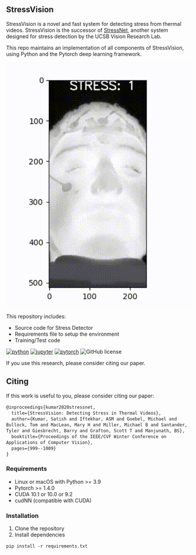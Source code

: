 ## StressVision
StressVision is a novel and fast system for detecting stress from thermal videos.
StressVision is the successor of [StressNet](https://github.com/UCSB-VRL/StressNet-Detecting-stress-from-thermal-videos),
another system designed for stress detection by the UCSB Vision Research Lab.

This repo maintains an implementation of all components of StressVision, using Python and the Pytorch deep learning framework.

<img src="figures/output.gif" width="700">

This repository includes:
* Source code for Stress Detector
* Requirements file to setup the environment
* Training/Test code

[![python](https://img.shields.io/badge/Python-3.9-3776AB.svg?style=flat&logo=python&logoColor=white)](https://www.python.org)
[![jupyter](https://img.shields.io/badge/Jupyter-Lab-F37626.svg?style=flat&logo=Jupyter)](https://jupyterlab.readthedocs.io/en/stable)
[![pytorch](https://img.shields.io/badge/PyTorch-1.6.0-EE4C2C.svg?style=flat&logo=pytorch)](https://pytorch.org)
![GitHub license](https://img.shields.io/cocoapods/l/AFNetworking)

If you use this research, please consider citing our paper.

## Citing

If this work is useful to you, please consider citing our paper:
```
@inproceedings{kumar2020stressnet,
  title={StressVision: Detecting Stress in Thermal Videos},
  author={Kumar, Satish and Iftekhar, ASM and Goebel, Michael and Bullock, Tom and MacLean, Mary H and Miller, Michael B and Santander, Tyler and Giesbrecht, Barry and Grafton, Scott T and Manjunath, BS},
  booktitle={Proceedings of the IEEE/CVF Winter Conference on Applications of Computer Vision},
  pages={999--1009}
}
```

### Requirements
- Linux or macOS with Python >= 3.9
- Pytorch >= 1.4.0
- CUDA 10.1 or 10.0 or 9.2
- cudNN (compatible with CUDA)

### Installation
1. Clone the repository
2. Install dependencies
```
pip install -r requirements.txt
```
